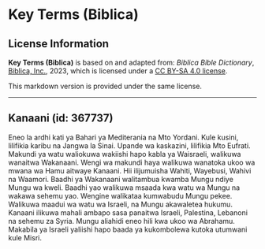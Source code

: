 # Key Terms (Biblica)

## License Information

**Key Terms (Biblica)** is based on and adapted from: _Biblica Bible Dictionary_, [Biblica, Inc.](https://www.biblica.com/), 2023, which is licensed under a [CC BY-SA 4.0 license](https://creativecommons.org/licenses/by-sa/4.0/legalcode.en).

This markdown version is provided under the same license.



--------------------------------

## Kanaani (id: 367737)

Eneo la ardhi kati ya Bahari ya Mediterania na Mto Yordani. Kule kusini, lilifikia karibu na Jangwa la Sinai. Upande wa kaskazini, lilifikia Mto Eufrati. Makundi ya watu waliokuwa wakiishi hapo kabla ya Waisraeli, walikuwa wanaitwa Wakanaani. Wengi wa makundi haya walikuwa wanatoka ukoo wa mwana wa Hamu aitwaye Kanaani. Hii ilijumuisha Wahiti, Wayebusi, Wahivi na Waamori. Baadhi ya Wakanaani walitambua kwamba Mungu ndiye Mungu wa kweli. Baadhi yao walikuwa msaada kwa watu wa Mungu na wakawa sehemu yao. Wengine walikataa kumwabudu Mungu pekee. Walikuwa maadui wa watu wa Israeli, na Mungu akawaletea hukumu. Kanaani ilikuwa mahali ambapo sasa panaitwa Israeli, Palestina, Lebanoni na sehemu za Syria. Mungu aliahidi eneo hili kwa ukoo wa Abrahamu. Makabila ya Israeli yaliishi hapo baada ya kukombolewa kutoka utumwani kule Misri.


